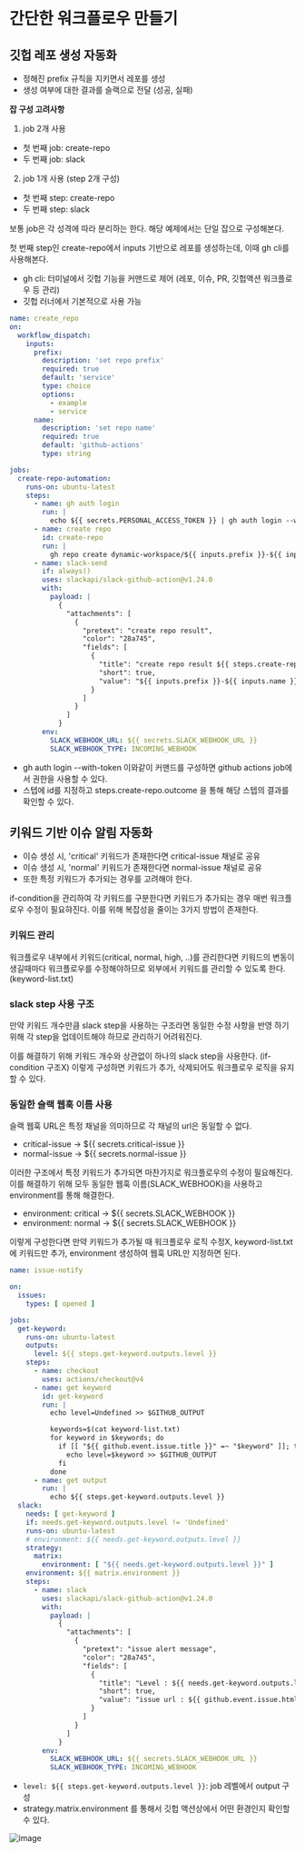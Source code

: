 # 간단한 워크플로우 만들기

## 깃헙 레포 생성 자동화 

- 정해진 prefix 규칙을 지키면서 레포를 생성
- 생성 여부에 대한 결과를 슬랙으로 전달 (성공, 실패)

**잡 구성 고려사항**

1. job 2개 사용
- 첫 번째 job: create-repo
- 두 번째 job: slack
2. job 1개 사용 (step 2개 구성)
- 첫 번째 step: create-repo
- 두 번째 step: slack

보통 job은 각 성격에 따라 분리하는 한다. 해당 예제에서는 단일 잡으로 구성해본다.

첫 번째 step인 create-repo에서 inputs 기반으로 레포를 생성하는데, 이때 gh cli를 사용해본다.
- gh cli: 터미널에서 깃헙 기능을 커맨드로 제어 (레포, 이슈, PR, 깃헙액션 워크플로우 등 관리)
- 깃헙 러너에서 기본적으로 사용 가능

```yaml
name: create_repo
on:
  workflow_dispatch:
    inputs:
      prefix:
        description: 'set repo prefix'
        required: true
        default: 'service'
        type: choice
        options:
          - example
          - service
      name:
        description: 'set repo name'
        required: true
        default: 'github-actions'
        type: string

jobs:
  create-repo-automation:
    runs-on: ubuntu-latest
    steps:
      - name: gh auth login
        run: |
          echo ${{ secrets.PERSONAL_ACCESS_TOKEN }} | gh auth login --with-token
      - name: create repo
        id: create-repo
        run: |
          gh repo create dynamic-workspace/${{ inputs.prefix }}-${{ inputs.name }} --public --add-readme
      - name: slack-send
        if: always()
        uses: slackapi/slack-github-action@v1.24.0
        with:
          payload: |
            {
              "attachments": [
                {
                  "pretext": "create repo result",
                  "color": "28a745",
                  "fields": [
                    {
                      "title": "create repo result ${{ steps.create-repo.outcome }}",
                      "short": true,
                      "value": "${{ inputs.prefix }}-${{ inputs.name }}"
                    }
                  ]
                }
              ]
            }
        env:
          SLACK_WEBHOOK_URL: ${{ secrets.SLACK_WEBHOOK_URL }}
          SLACK_WEBHOOK_TYPE: INCOMING_WEBHOOK
```
- gh auth login --with-token 이와같이 커맨드를 구성하면 github actions job에서 권한을 사용할 수 있다.
- 스텝에 id를 지정하고 steps.create-repo.outcome 을 통해 해당 스텝의 결과를 확인할 수 있다.

## 키워드 기반 이슈 알림 자동화

- 이슈 생성 시, 'critical' 키워드가 존재한다면 critical-issue 채널로 공유
- 이슈 생성 시, 'normal' 키워드가 존재한다면 normal-issue 채널로 공유
- 또한 특정 키워드가 추가되는 경우를 고려해야 한다.

if-condition을 관리하여 각 키워드를 구분한다면 키워드가 추가되는 경우 매번 워크플로우 수정이 필요햐진다.
이를 위해 복잡성을 줄이는 3가지 방법이 존재한다.

### 키워드 관리

워크플로우 내부에서 키워드(critical, normal, high, ..)를 관리한다면 키워드의 변동이 생길때마다 워크플로우를 수정해야하므로
외부에서 키워드를 관리할 수 있도록 한다. (keyword-list.txt)

### slack step 사용 구조

만약 키워드 개수만큼 slack step을 사용하는 구조라면 동일한 수정 사항을 반영 하기 위해 각 step을 업데이트해야 하므로 관리하기 어려워진다.

이를 해결하기 위해 키워드 개수와 상관없이 하나의 slack step을 사용한다. (if-condition 구조X)
이렇게 구성하면 키워드가 추가, 삭제되어도 워크플로우 로직을 유지할 수 있다.

### 동일한 슬랙 웹훅 이름 사용

슬랙 웹훅 URL은 특정 채널을 의미하므로 각 채널의 url은 동일할 수 없다.
- critical-issue -> ${{ secrets.critical-issue }}
- normal-issue -> ${{ secrets.normal-issue }}

이러한 구조에서 특정 키워드가 추가되면 마찬가지로 워크플로우의 수정이 필요해진다.
이를 해결하기 위해 모두 동일한 웹훅 이름(SLACK_WEBHOOK)을 사용하고 environment를 통해 해결한다.
- environment: critical -> ${{ secrets.SLACK_WEBHOOK }} 
- environment: normal -> ${{ secrets.SLACK_WEBHOOK }}

이렇게 구성한다면 만약 키워드가 추가될 때 워크플로우 로직 수정X, keyword-list.txt에 키워드만 추가, environment 생성하여 웹훅 URL만 지정하면 된다.

```yaml
name: issue-notify

on:
  issues:
    types: [ opened ]

jobs:
  get-keyword:
    runs-on: ubuntu-latest
    outputs:
      level: ${{ steps.get-keyword.outputs.level }}
    steps:
      - name: checkout
        uses: actions/checkout@v4
      - name: get keyword
        id: get-keyword
        run: |
          echo level=Undefined >> $GITHUB_OUTPUT

          keywords=$(cat keyword-list.txt)
          for keyword in $keywords; do
            if [[ "${{ github.event.issue.title }}" =~ "$keyword" ]]; then
              echo level=$keyword >> $GITHUB_OUTPUT
            fi
          done
      - name: get output
        run: |
          echo ${{ steps.get-keyword.outputs.level }}
  slack:
    needs: [ get-keyword ]
    if: needs.get-keyword.outputs.level != 'Undefined'
    runs-on: ubuntu-latest
    # environment: ${{ needs.get-keyword.outputs.level }}
    strategy:
      matrix:
        environment: [ "${{ needs.get-keyword.outputs.level }}" ]
    environment: ${{ matrix.environment }}
    steps:
      - name: slack
        uses: slackapi/slack-github-action@v1.24.0
        with:
          payload: |
            {
              "attachments": [
                {
                  "pretext": "issue alert message",
                  "color": "28a745",
                  "fields": [
                    {
                      "title": "Level : ${{ needs.get-keyword.outputs.level }}",
                      "short": true,
                      "value": "issue url : ${{ github.event.issue.html_url }}"
                    }
                  ]
                }
              ]
            }
        env:
          SLACK_WEBHOOK_URL: ${{ secrets.SLACK_WEBHOOK_URL }}
          SLACK_WEBHOOK_TYPE: INCOMING_WEBHOOK
```

- `level: ${{ steps.get-keyword.outputs.level }}`: job 레벨에서 output 구성
- strategy.matrix.environment 를 통해서 깃헙 액션상에서 어떤 환경인지 확인할 수 있다.

![image](https://github.com/dynamic-workspace/github-action-practice/assets/83503188/ff56a62b-795f-45cf-bbab-e9410317197c)
